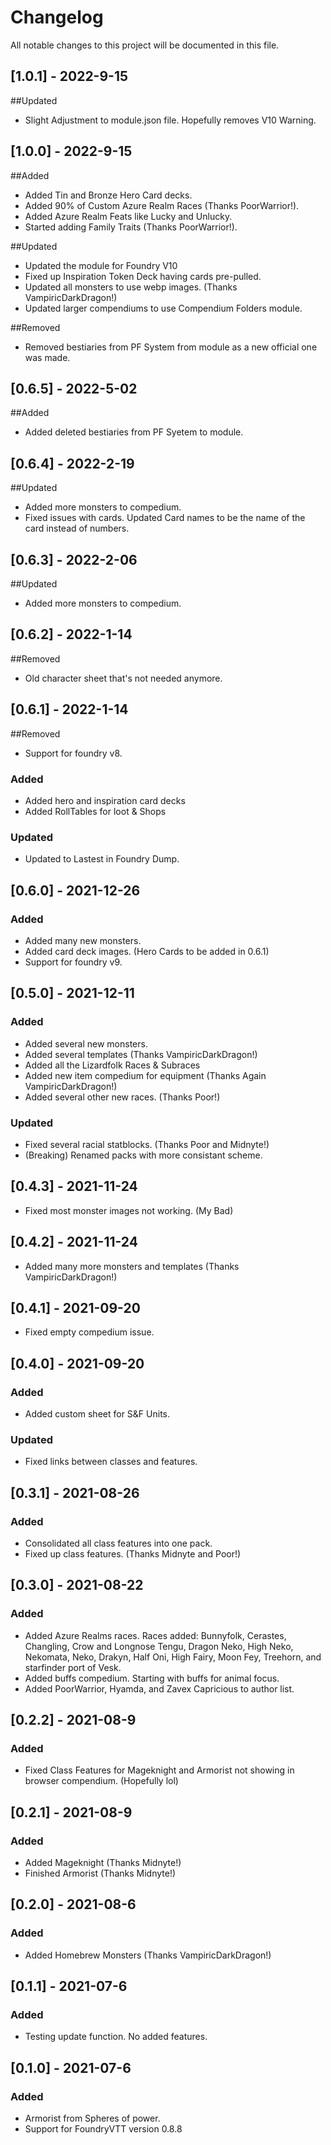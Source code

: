 # Changelog

All notable changes to this project will be documented in this file.

## [1.0.1] - 2022-9-15

##Updated

- Slight Adjustment to module.json file. Hopefully removes V10 Warning.

## [1.0.0] - 2022-9-15

##Added

- Added Tin and Bronze Hero Card decks. 
- Added 90% of Custom Azure Realm Races (Thanks PoorWarrior!).
- Added Azure Realm Feats like Lucky and Unlucky.
- Started adding Family Traits (Thanks PoorWarrior!).

##Updated

- Updated the module for Foundry V10
- Fixed up Inspiration Token Deck having cards pre-pulled.
- Updated all monsters to use webp images. (Thanks VampiricDarkDragon!)
- Updated larger compendiums to use Compendium Folders module.

##Removed

- Removed bestiaries from PF System from module as a new official one was made.


## [0.6.5] - 2022-5-02

##Added

- Added deleted bestiaries from PF Syetem to module. 

## [0.6.4] - 2022-2-19

##Updated

- Added more monsters to compedium.
- Fixed issues with cards. Updated Card names to be the name of the card instead of numbers.

## [0.6.3] - 2022-2-06

##Updated

- Added more monsters to compedium.

## [0.6.2] - 2022-1-14

##Removed

- Old character sheet that's not needed anymore.

## [0.6.1] - 2022-1-14

##Removed

- Support for foundry v8.

### Added
- Added hero and inspiration card decks 
- Added RollTables for loot & Shops


### Updated

- Updated to Lastest in Foundry Dump.

## [0.6.0] - 2021-12-26

### Added
- Added many new monsters.
- Added card deck images. (Hero Cards to be added in 0.6.1)
- Support for foundry v9.

## [0.5.0] - 2021-12-11

### Added
- Added several new monsters.
- Added several templates (Thanks VampiricDarkDragon!)
- Added all the Lizardfolk Races & Subraces
- Added new item compedium for equipment (Thanks Again VampiricDarkDragon!) 
- Added several other new races. (Thanks Poor!)

### Updated

- Fixed several racial statblocks. (Thanks Poor and Midnyte!)
- (Breaking) Renamed packs with more consistant scheme.

## [0.4.3] - 2021-11-24

- Fixed most monster images not working. (My Bad)

## [0.4.2] - 2021-11-24

- Added many more monsters and templates (Thanks VampiricDarkDragon!)

## [0.4.1] - 2021-09-20

- Fixed empty compedium issue.


## [0.4.0] - 2021-09-20

### Added

- Added custom sheet for S&F Units.

### Updated

- Fixed links between classes and features.


## [0.3.1] - 2021-08-26

### Added

- Consolidated all class features into one pack.
- Fixed up class features. (Thanks Midnyte and Poor!)


## [0.3.0] - 2021-08-22

### Added

- Added Azure Realms races. Races added: Bunnyfolk, Cerastes, Changling, Crow and Longnose Tengu, Dragon Neko, High Neko, Nekomata, Neko, Drakyn, Half Oni, High Fairy, Moon Fey, Treehorn, and starfinder port of Vesk.
- Added buffs compedium. Starting with buffs for animal focus.
- Added PoorWarrior, Hyamda, and Zavex Capricious to author list.

## [0.2.2] - 2021-08-9

### Added

- Fixed Class Features for Mageknight and Armorist not showing in browser compendium. (Hopefully lol)

## [0.2.1] - 2021-08-9

### Added

- Added Mageknight (Thanks Midnyte!)
- Finished Armorist (Thanks Midnyte!)

## [0.2.0] - 2021-08-6

### Added

- Added Homebrew Monsters (Thanks VampiricDarkDragon!)

## [0.1.1] - 2021-07-6

### Added

- Testing update function. No added features.

## [0.1.0] - 2021-07-6

### Added

- Armorist from Spheres of power.
- Support for FoundryVTT version 0.8.8
